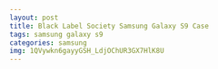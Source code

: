 ```yaml
---
layout: post
title: Black Label Society Samsung Galaxy S9 Case
tags: samsung galaxy s9
categories: samsung
img: 1QVywkn6gayyGSH_LdjOChUR3GX7HlK8U
---
```


